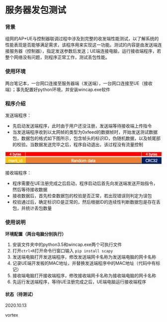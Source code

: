 # 服务器发包测试

### 背景

组网的AP+UE与控制器联调过程中涉及到完整的收发端性能测试，以了解系统的性能表现是否能够满足需求，该程序用来实现这一功能。测试的内容是由发送端连接服务器（控制器），指定发送参数后发送；UE端连接电脑，运行接收端程序，若整个网络没有问题，则程序正常工作，测试丢包性能。

### 使用环境

​	两台笔记本，一台网口连接至服务器端（发送端），一台网口连接至UE（接收端）；事先配置好python环境，并安装wincap.exe软件

### 程序介绍

发送端程序：

- 先启动发送端程序，此时由于用户还没注册，发送端等待接收端上传指令
- 当发送端程序收到以太网帧的类型为0xfeed的数据帧时，开始发送测试数据包，数据包的格式如下图所示，包含帧头的标识ID，伪随机数据，以及帧尾部的校验。当数据发送完毕之后，程序自动退出，该过程没有流量控制

![图片1](pic/package.png)

接收端程序：

- 程序需要在UE注册完成之后启动，程序启动后首先向发送端发送开始指令，然后等待接收数据
- 接收数据后，首先检查数据包的校验是否正常，若出现错误则判定为误包
- 校验通过后，确定标识ID是正常的，然后根据ID的连续性判断数据包是存在丢包，并统计丢包数量

### 使用说明

**环境配置（两台电脑分别执行）**

1. 安装文件夹中的python3.5和wincap.exe两个可执行文件
2. 打开`ctrl+R`打开命令行窗口输入 `pip install scapy`
3. 发送端电脑打开发送端程序，修改发送端网卡名称为发送端电脑的网卡名称
4. 记录UE端开发板的MAC地址，并替换发送端程序中的MAC地址（代码中有标记）
5. 接收端电脑打开接收端程序，修改接收端网卡名称为接收端电脑的网卡名称
6. 先运行发送端程序，等待UE注册完成之后，UE端电脑运行接收端程序

#### 状态（待测试）



2020.10.13

vortex

